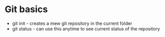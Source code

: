 # Git basics
* git init - creates a mew git repository in the current folder
* git status - can use this anytime to see current status of the repository
